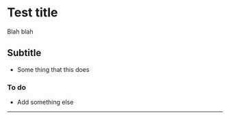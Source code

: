 # Test title

Blah blah

## Subtitle

* Some thing that this does

### To do

* Add something else

---
